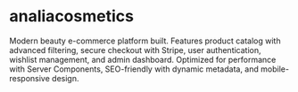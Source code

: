 # analiacosmetics
Modern beauty e-commerce platform built. Features product catalog with advanced filtering, secure checkout with Stripe, user authentication, wishlist management, and admin dashboard. Optimized for performance with Server Components, SEO-friendly with dynamic metadata, and mobile-responsive design. 

